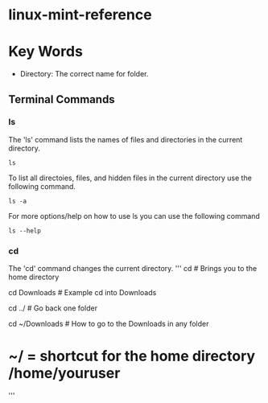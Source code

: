 # linux-mint-reference

# Key Words
- Directory: The correct name for folder.

## Terminal Commands

### ls 
The 'ls' command lists the names of files and directories in the current directory. 
```
ls 
```
To list all directoies, files, and hidden files in the current directory use the following command.
```
ls -a 
```
For more options/help on how to use ls you can use the following command
```
ls --help
```

### cd 
The 'cd' command changes the current directory.
''' 
cd # Brings you to the home directory

cd Downloads # Example cd into Downloads

cd ../ # Go back one folder

cd ~/Downloads # How to go to the Downloads in any folder
# ~/ = shortcut for the home directory /home/youruser
'''
